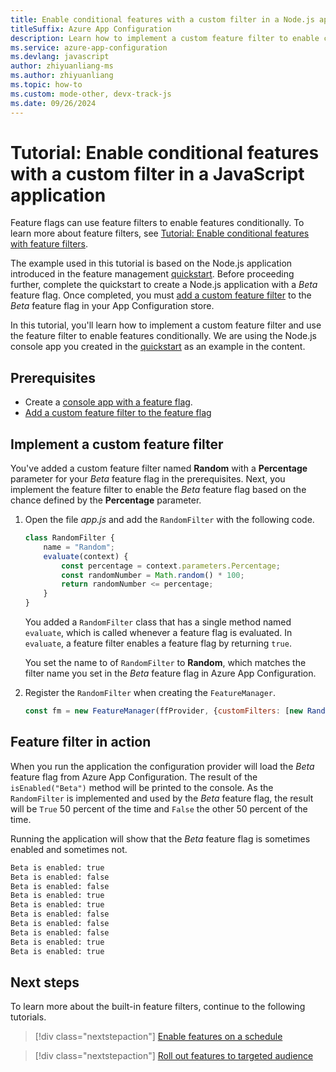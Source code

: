 ```yaml
---
title: Enable conditional features with a custom filter in a Node.js application
titleSuffix: Azure App Configuration
description: Learn how to implement a custom feature filter to enable conditional feature flags for your Node.js application.
ms.service: azure-app-configuration
ms.devlang: javascript
author: zhiyuanliang-ms
ms.author: zhiyuanliang
ms.topic: how-to
ms.custom: mode-other, devx-track-js
ms.date: 09/26/2024
---
```


# Tutorial: Enable conditional features with a custom filter in a JavaScript application

Feature flags can use feature filters to enable features conditionally. To learn more about feature filters, see [Tutorial: Enable conditional features with feature filters](./howto-feature-filters.md).

The example used in this tutorial is based on the Node.js application introduced in the feature management [quickstart](./quickstart-feature-flag-javascript.md). Before proceeding further, complete the quickstart to create a Node.js application with a *Beta* feature flag. Once completed, you must [add a custom feature filter](./howto-feature-filters.md) to the *Beta* feature flag in your App Configuration store. 

In this tutorial, you'll learn how to implement a custom feature filter and use the feature filter to enable features conditionally. We are using the Node.js console app you created in the [quickstart](./quickstart-feature-flag-javascript.md) as an example in the content.

## Prerequisites

- Create a [console app with a feature flag](./quickstart-feature-flag-javascript.md).
- [Add a custom feature filter to the feature flag](./howto-feature-filters.md)

## Implement a custom feature filter

You've added a custom feature filter named **Random** with a **Percentage** parameter for your *Beta* feature flag in the prerequisites. Next, you implement the feature filter to enable the *Beta* feature flag based on the chance defined by the **Percentage** parameter.

1. Open the file *app.js* and add the `RandomFilter` with the following code.

    ``` javascript
    class RandomFilter {
        name = "Random";
        evaluate(context) {
            const percentage = context.parameters.Percentage;
            const randomNumber = Math.random() * 100;
            return randomNumber <= percentage;
        }
    }
    ```

    You added a `RandomFilter` class that has a single method named `evaluate`, which is called whenever a feature flag is evaluated. In `evaluate`, a feature filter enables a feature flag by returning `true`.

    You set the name to of `RandomFilter` to **Random**, which matches the filter name you set in the *Beta* feature flag in Azure App Configuration.

1. Register the `RandomFilter` when creating the `FeatureManager`.

    ``` javascript
    const fm = new FeatureManager(ffProvider, {customFilters: [new RandomFilter()]});
    ```

## Feature filter in action

When you run the application the configuration provider will load the *Beta* feature flag from Azure App Configuration. The result of the `isEnabled("Beta")` method will be printed to the console. As the `RandomFilter` is implemented and used by the *Beta* feature flag, the result will be `True` 50 percent of the time and `False` the other 50 percent of the time.

Running the application will show that the *Beta* feature flag is sometimes enabled and sometimes not.

``` bash
Beta is enabled: true
Beta is enabled: false
Beta is enabled: false
Beta is enabled: true
Beta is enabled: true
Beta is enabled: false
Beta is enabled: false
Beta is enabled: false
Beta is enabled: true
Beta is enabled: true
```

## Next steps

To learn more about the built-in feature filters, continue to the following tutorials.

> [!div class="nextstepaction"]
> [Enable features on a schedule](./howto-timewindow-filter.md)

> [!div class="nextstepaction"]
> [Roll out features to targeted audience](./howto-targetingfilter.md)